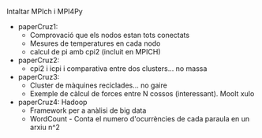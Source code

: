 Intaltar MPIch i MPI4Py

- paperCruz1:
  - Comprovació que els nodos estan tots conectats
  - Mesures de temperatures en cada nodo
  - calcul de pi amb cpi2 (incluit en MPICH)
- paperCruz2:
  - cpi2 i icpi i comparativa entre dos clusters... no massa
- paperCruz3:
  - Cluster de màquines reciclades... no gaire
  - Exemple de càlcul de forces entre N cossos (interessant). Moolt xulo
- paperCruz4:  Hadoop
  - Framework per a anàlisi de big data
  - WordCount - Conta el numero d'ocurrències de cada paraula en un arxiu n^2
